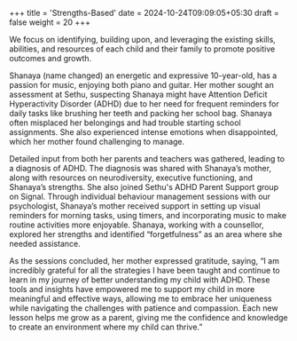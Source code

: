 +++
title = 'Strengths-Based'
date = 2024-10-24T09:09:05+05:30
draft = false
weight = 20
+++

We focus on identifying, building upon, and leveraging the existing skills, abilities, and resources of each child and their family to promote positive outcomes and growth.

Shanaya (name changed) an energetic and expressive 10-year-old, has a passion for music, enjoying both piano and guitar. Her mother sought an assessment at Sethu, suspecting Shanaya might have Attention Deficit Hyperactivity Disorder (ADHD) due to her need for frequent reminders for daily tasks like brushing her teeth and packing her school bag. Shanaya often misplaced her belongings and had trouble starting school assignments. She also experienced intense emotions when disappointed, which her mother found challenging to manage.

Detailed input from both her parents and teachers was gathered, leading to a diagnosis of ADHD. The diagnosis was shared with Shanaya’s mother, along with resources on neurodiversity, executive functioning, and Shanaya’s strengths. She also joined Sethu's ADHD Parent Support group on Signal. Through individual behaviour management sessions with our psychologist, Shanaya’s mother received support in setting up visual reminders for morning tasks, using timers, and incorporating music to make routine activities more enjoyable. Shanaya, working with a counsellor, explored her strengths and identified “forgetfulness” as an area where she needed assistance.

As the sessions concluded, her mother expressed gratitude, saying, “I am incredibly grateful for all the strategies I have been taught and continue to learn in my journey of better understanding my child with ADHD. These tools and insights have empowered me to support my child in more meaningful and effective ways, allowing me to embrace her uniqueness while navigating the challenges with patience and compassion. Each new lesson helps me grow as a parent, giving me the confidence and knowledge to create an environment where my child can thrive.”
